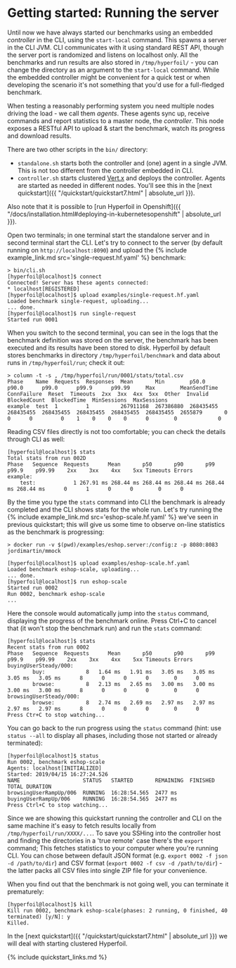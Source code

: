 # Getting started: Running the server

Until now we have always started our benchmarks using an embedded *controller* in the CLI, using the `start-local` command. This spawns a server in the CLI JVM. CLI communicates with it using standard REST API, though the server port is randomized and listens on localhost only. All the benchmarks and run results are also stored in `/tmp/hyperfoil/` - you can change the directory as an argument to the `start-local` command.
While the embedded controller might be convenient for a quick test or when developing the scenario it's not something that you'd use for a full-fledged benchmark.

When testing a reasonably performing system you need multiple nodes driving the load - we call them *agents*. These agents sync up, receive commands and report statistics to a master node, the *controller*. This node exposes a RESTful API to upload & start the benchmark, watch its progress and download results.

There are two other scripts in the `bin/` directory:
* `standalone.sh` starts both the controller and (one) agent in a single JVM. This is not too different from the controller embedded in CLI.
* `controller.sh` starts clustered [Vert.x](https://vertx.io/) and deploys the controller. Agents are started as needed in different nodes. You'll see this in the [next quickstart]({{ "/quickstart/quickstart7.html" | absolute_url }}).

Also note that it is possible to [run Hyperfoil in Openshift]({{ "/docs/installation.html#deploying-in-kubernetesopenshift" | absolute_url }}).

Open two terminals; in one terminal start the standalone server and in second terminal start the CLI. Let's try to connect to the server (by default running on `http://localhost:8090`) and upload the {% include example_link.md src='single-request.hf.yaml' %} benchmark:

```
> bin/cli.sh
[hyperfoil@localhost]$ connect
Connected! Server has these agents connected:
* localhost[REGISTERED]
[hyperfoil@localhost]$ upload examples/single-request.hf.yaml
Loaded benchmark single-request, uploading...
... done.
[hyperfoil@localhost]$ run single-request
Started run 0001
```

When you switch to the second terminal, you can see in the logs that the benchmark definition was stored on the server, the benchmark has been executed and its results have been stored to disk. Hyperfoil by default stores benchmarks in directory `/tmp/hyperfoil/benchmark` and data about runs in `/tmp/hyperfoil/run`; check it out:

```
> column -t -s , /tmp/hyperfoil/run/0001/stats/total.csv
Phase    Name  Requests  Responses  Mean       Min        p50.0      p90.0      p99.0      p99.9      p99.99     Max        MeanSendTime  ConnFailure  Reset  Timeouts  2xx  3xx  4xx  5xx  Other  Invalid  BlockedCount  BlockedTime  MinSessions  MaxSessions
example  test  1         1          267911168  267386880  268435455  268435455  268435455  268435455  268435455  268435455  2655879       0            0      0         0    1    0    0    0      0        0             0
```

Reading CSV files directly is not too comfortable; you can check the details through CLI as well:
```
[hyperfoil@localhost]$ stats
Total stats from run 002D
Phase   Sequence  Requests      Mean       p50       p90       p99     p99.9    p99.99    2xx    3xx    4xx    5xx Timeouts Errors
example:
	test:            1 267.91 ms 268.44 ms 268.44 ms 268.44 ms 268.44 ms 268.44 ms      0      1      0      0        0      0
```

By the time you type the `stats` command into CLI the benchmark is already completed and the CLI shows stats for the whole run. Let's try running the {% include example_link.md src='eshop-scale.hf.yaml' %} we've seen in previous quickstart; this will give us some time to observe on-line statistics as the benchmark is progressing:

```
> docker run -v $(pwd)/examples/eshop.server:/config:z -p 8080:8083 jordimartin/mmock
```

```
[hyperfoil@localhost]$ upload examples/eshop-scale.hf.yaml
Loaded benchmark eshop-scale, uploading...
... done.
[hyperfoil@localhost]$ run eshop-scale
Started run 0002
Run 0002, benchmark eshop-scale
...
```

Here the console would automatically jump into the `status` command, displaying the progress of the benchmark online. Press Ctrl+C to cancel that (it won't stop the benchmark run) and run the `stats` command:

```
[hyperfoil@localhost]$ stats
Recent stats from run 0002
Phase   Sequence  Requests      Mean       p50       p90       p99     p99.9    p99.99    2xx    3xx    4xx    5xx Timeouts Errors
buyingUserSteady/000:
        buy:             8   1.64 ms   1.91 ms   3.05 ms   3.05 ms   3.05 ms   3.05 ms      8      0      0      0        0      0
        browse:          8   2.13 ms   2.65 ms   3.00 ms   3.00 ms   3.00 ms   3.00 ms      8      0      0      0        0      0
browsingUserSteady/000:
        browse:          8   2.74 ms   2.69 ms   2.97 ms   2.97 ms   2.97 ms   2.97 ms      8      0      0      0        0      0
Press Ctr+C to stop watching...
```

You can go back to the run progress using the `status` command (hint: use `status --all` to display all phases, including those not started or already terminated):

```
[hyperfoil@localhost]$ status
Run 0002, benchmark eshop-scale
Agents: localhost[INITIALIZED]
Started: 2019/04/15 16:27:24.526
NAME                    STATUS   STARTED       REMAINING  FINISHED  TOTAL DURATION
browsingUserRampUp/006  RUNNING  16:28:54.565  2477 ms
buyingUserRampUp/006    RUNNING  16:28:54.565  2477 ms
Press Ctrl+C to stop watching...
```

Since we are showing this quickstart running the controller and CLI on the same machine it's easy to fetch results locally from `/tmp/hyperfoil/run/XXXX/...`. To save you SSHing into the controller host and finding the directories in a 'true remote' case there's the `export` command; This fetches statistics to your computer where you're running CLI. You can chose between default JSON format (e.g. `export 0002 -f json -d /path/to/dir`) and CSV format (`export 0002 -f csv -d /path/to/dir`) - the latter packs all CSV files into single ZIP file for your convenience.

When you find out that the benchmark is not going well, you can terminate it prematurely:

```
[hyperfoil@localhost]$ kill
Kill run 0002, benchmark eshop-scale(phases: 2 running, 0 finished, 40 terminated) [y/N]: y
Killed.
```

In the [next quickstart]({{ "/quickstart/quickstart7.html" | absolute_url }}) we will deal with starting clustered Hyperfoil.

{% include quickstart_links.md %}